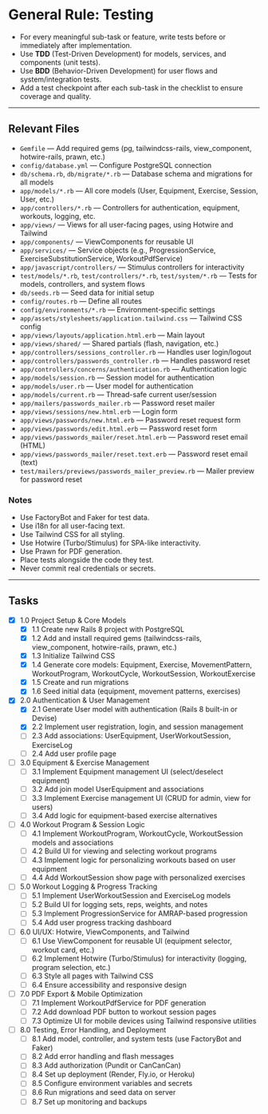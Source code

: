 # General Rule: Testing

- For every meaningful sub-task or feature, write tests before or immediately after implementation.
- Use **TDD** (Test-Driven Development) for models, services, and components (unit tests).
- Use **BDD** (Behavior-Driven Development) for user flows and system/integration tests.
- Add a test checkpoint after each sub-task in the checklist to ensure coverage and quality.

---

## Relevant Files

- `Gemfile` — Add required gems (pg, tailwindcss-rails, view_component, hotwire-rails, prawn, etc.)
- `config/database.yml` — Configure PostgreSQL connection
- `db/schema.rb`, `db/migrate/*.rb` — Database schema and migrations for all models
- `app/models/*.rb` — All core models (User, Equipment, Exercise, Session, User, etc.)
- `app/controllers/*.rb` — Controllers for authentication, equipment, workouts, logging, etc.
- `app/views/` — Views for all user-facing pages, using Hotwire and Tailwind
- `app/components/` — ViewComponents for reusable UI
- `app/services/` — Service objects (e.g., ProgressionService, ExerciseSubstitutionService, WorkoutPdfService)
- `app/javascript/controllers/` — Stimulus controllers for interactivity
- `test/models/*.rb`, `test/controllers/*.rb`, `test/system/*.rb` — Tests for models, controllers, and system flows
- `db/seeds.rb` — Seed data for initial setup
- `config/routes.rb` — Define all routes
- `config/environments/*.rb` — Environment-specific settings
- `app/assets/stylesheets/application.tailwind.css` — Tailwind CSS config
- `app/views/layouts/application.html.erb` — Main layout
- `app/views/shared/` — Shared partials (flash, navigation, etc.)
- `app/controllers/sessions_controller.rb` — Handles user login/logout
- `app/controllers/passwords_controller.rb` — Handles password reset
- `app/controllers/concerns/authentication.rb` — Authentication logic
- `app/models/session.rb` — Session model for authentication
- `app/models/user.rb` — User model for authentication
- `app/models/current.rb` — Thread-safe current user/session
- `app/mailers/passwords_mailer.rb` — Password reset mailer
- `app/views/sessions/new.html.erb` — Login form
- `app/views/passwords/new.html.erb` — Password reset request form
- `app/views/passwords/edit.html.erb` — Password reset form
- `app/views/passwords_mailer/reset.html.erb` — Password reset email (HTML)
- `app/views/passwords_mailer/reset.text.erb` — Password reset email (text)
- `test/mailers/previews/passwords_mailer_preview.rb` — Mailer preview for password reset

### Notes

- Use FactoryBot and Faker for test data.
- Use i18n for all user-facing text.
- Use Tailwind CSS for all styling.
- Use Hotwire (Turbo/Stimulus) for SPA-like interactivity.
- Use Prawn for PDF generation.
- Place tests alongside the code they test.
- Never commit real credentials or secrets.

---

## Tasks

- [x] 1.0 Project Setup & Core Models
  - [x] 1.1 Create new Rails 8 project with PostgreSQL
  - [x] 1.2 Add and install required gems (tailwindcss-rails, view_component, hotwire-rails, prawn, etc.)
  - [x] 1.3 Initialize Tailwind CSS
  - [x] 1.4 Generate core models: Equipment, Exercise, MovementPattern, WorkoutProgram, WorkoutCycle, WorkoutSession, WorkoutExercise
  - [x] 1.5 Create and run migrations
  - [x] 1.6 Seed initial data (equipment, movement patterns, exercises)
- [x] 2.0 Authentication & User Management
  - [x] 2.1 Generate User model with authentication (Rails 8 built-in or Devise)
  - [x] 2.2 Implement user registration, login, and session management
  - [ ] 2.3 Add associations: UserEquipment, UserWorkoutSession, ExerciseLog
  - [ ] 2.4 Add user profile page
- [ ] 3.0 Equipment & Exercise Management
  - [ ] 3.1 Implement Equipment management UI (select/deselect equipment)
  - [ ] 3.2 Add join model UserEquipment and associations
  - [ ] 3.3 Implement Exercise management UI (CRUD for admin, view for users)
  - [ ] 3.4 Add logic for equipment-based exercise alternatives
- [ ] 4.0 Workout Program & Session Logic
  - [ ] 4.1 Implement WorkoutProgram, WorkoutCycle, WorkoutSession models and associations
  - [ ] 4.2 Build UI for viewing and selecting workout programs
  - [ ] 4.3 Implement logic for personalizing workouts based on user equipment
  - [ ] 4.4 Add WorkoutSession show page with personalized exercises
- [ ] 5.0 Workout Logging & Progress Tracking
  - [ ] 5.1 Implement UserWorkoutSession and ExerciseLog models
  - [ ] 5.2 Build UI for logging sets, reps, weights, and notes
  - [ ] 5.3 Implement ProgressionService for AMRAP-based progression
  - [ ] 5.4 Add user progress tracking dashboard
- [ ] 6.0 UI/UX: Hotwire, ViewComponents, and Tailwind
  - [ ] 6.1 Use ViewComponent for reusable UI (equipment selector, workout card, etc.)
  - [ ] 6.2 Implement Hotwire (Turbo/Stimulus) for interactivity (logging, program selection, etc.)
  - [ ] 6.3 Style all pages with Tailwind CSS
  - [ ] 6.4 Ensure accessibility and responsive design
- [ ] 7.0 PDF Export & Mobile Optimization
  - [ ] 7.1 Implement WorkoutPdfService for PDF generation
  - [ ] 7.2 Add download PDF button to workout session pages
  - [ ] 7.3 Optimize UI for mobile devices using Tailwind responsive utilities
- [ ] 8.0 Testing, Error Handling, and Deployment
  - [ ] 8.1 Add model, controller, and system tests (use FactoryBot and Faker)
  - [ ] 8.2 Add error handling and flash messages
  - [ ] 8.3 Add authorization (Pundit or CanCanCan)
  - [ ] 8.4 Set up deployment (Render, Fly.io, or Heroku)
  - [ ] 8.5 Configure environment variables and secrets
  - [ ] 8.6 Run migrations and seed data on server
  - [ ] 8.7 Set up monitoring and backups 